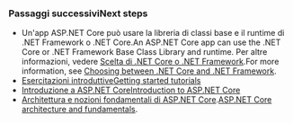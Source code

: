 ### <a name="next-steps"></a><span data-ttu-id="f42c4-101">Passaggi successivi</span><span class="sxs-lookup"><span data-stu-id="f42c4-101">Next steps</span></span>

* <span data-ttu-id="f42c4-102">Un'app ASP.NET Core può usare la libreria di classi base e il runtime di .NET Framework o .NET Core.</span><span class="sxs-lookup"><span data-stu-id="f42c4-102">An ASP.NET Core app can use the .NET Core or .NET Framework Base Class Library and runtime.</span></span> <span data-ttu-id="f42c4-103">Per altre informazioni, vedere [Scelta di .NET Core o .NET Framework](/dotnet/articles/standard/choosing-core-framework-server).</span><span class="sxs-lookup"><span data-stu-id="f42c4-103">For more information, see [Choosing between .NET Core and .NET Framework](/dotnet/articles/standard/choosing-core-framework-server).</span></span>
* [<span data-ttu-id="f42c4-104">Esercitazioni introduttive</span><span class="sxs-lookup"><span data-stu-id="f42c4-104">Getting started tutorials</span></span>](xref:tutorials/index)
* [<span data-ttu-id="f42c4-105">Introduzione a ASP.NET Core</span><span class="sxs-lookup"><span data-stu-id="f42c4-105">Introduction to ASP.NET Core</span></span>](xref:index) 
* <span data-ttu-id="f42c4-106">[Architettura e nozioni fondamentali di ASP.NET Core](xref:fundamentals/index).</span><span class="sxs-lookup"><span data-stu-id="f42c4-106">[ASP.NET Core architecture and fundamentals](xref:fundamentals/index).</span></span>
